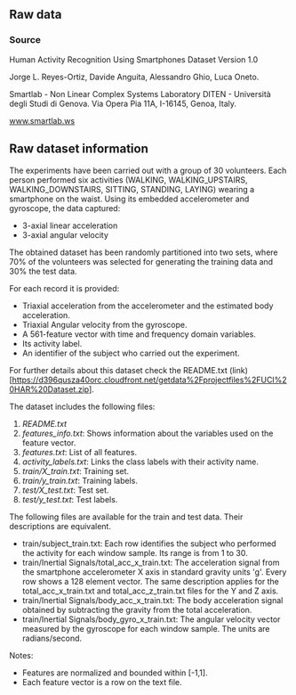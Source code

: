 ## Raw data

### Source
Human Activity Recognition Using Smartphones Dataset
Version 1.0

Jorge L. Reyes-Ortiz, Davide Anguita, Alessandro Ghio, Luca Oneto.

Smartlab - Non Linear Complex Systems Laboratory
DITEN - Università degli Studi di Genova.
Via Opera Pia 11A, I-16145, Genoa, Italy.

www.smartlab.ws

## Raw dataset information

The experiments have been carried out with a group of 30 volunteers. Each person performed six activities (WALKING, WALKING_UPSTAIRS, WALKING_DOWNSTAIRS, SITTING, STANDING, LAYING) wearing a smartphone on the waist. Using its embedded accelerometer and gyroscope, the data captured:
- 3-axial linear acceleration
- 3-axial angular velocity

The obtained dataset has been randomly partitioned into two sets, where 70% of the volunteers was selected for generating the training data and 30% the test data.

For each record it is provided:
- Triaxial acceleration from the accelerometer and the estimated body acceleration.
- Triaxial Angular velocity from the gyroscope. 
- A 561-feature vector with time and frequency domain variables. 
- Its activity label. 
- An identifier of the subject who carried out the experiment.

For further details about this dataset check the README.txt (link)[https://d396qusza40orc.cloudfront.net/getdata%2Fprojectfiles%2FUCI%20HAR%20Dataset.zip].


The dataset includes the following files:
1. *README.txt*
2. *features_info.txt*: Shows information about the variables used on the feature vector.
3. *features.txt*: List of all features.
4. *activity_labels.txt*: Links the class labels with their activity name.
5. *train/X_train.txt*: Training set.
6. *train/y_train.txt*: Training labels.
7. *test/X_test.txt*: Test set.
8. *test/y_test.txt*: Test labels.

The following files are available for the train and test data. Their descriptions are equivalent. 
- train/subject_train.txt: Each row identifies the subject who performed the activity for each window sample. Its range is from 1 to 30. 
- train/Inertial Signals/total_acc_x_train.txt: The acceleration signal from the smartphone accelerometer X axis in standard gravity units 'g'. Every row shows a 128 element vector. The same description applies for the total_acc_x_train.txt and total_acc_z_train.txt files for the Y and Z axis. 
- train/Inertial Signals/body_acc_x_train.txt: The body acceleration signal obtained by subtracting the gravity from the total acceleration. 
- train/Inertial Signals/body_gyro_x_train.txt: The angular velocity vector measured by the gyroscope for each window sample. The units are radians/second. 

Notes: 
- Features are normalized and bounded within [-1,1].
- Each feature vector is a row on the text file.

